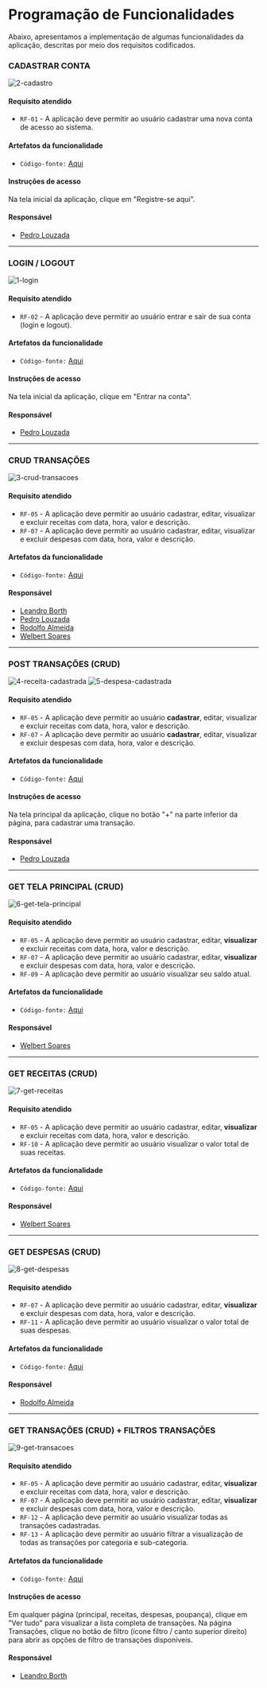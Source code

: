 # Programação de Funcionalidades

Abaixo, apresentamos a implementação de algumas funcionalidades da aplicação, descritas por meio dos requisitos codificados. 

### CADASTRAR CONTA

![2-cadastro](https://github.com/ICEI-PUC-Minas-PMV-ADS/pmv-ads-2023-2-e1-proj-web-t5-finanfy/assets/116202867/99b626ea-8ded-4e53-a17f-f88b30431198)

#### Requisito atendido
- `RF-01` - A aplicação deve permitir ao usuário cadastrar uma nova conta de acesso ao sistema.

#### Artefatos da funcionalidade
- `Código-fonte:` [Aqui](https://github.com/ICEI-PUC-Minas-PMV-ADS/pmv-ads-2023-2-e1-proj-web-t5-finanfy/tree/main/codigo-fonte/pages/Cadastro)

#### Instruções de acesso
Na tela inicial da aplicação, clique em "Registre-se aqui".

#### Responsável
- [Pedro Louzada](https://github.com/PedroLouzadas)

***

### LOGIN / LOGOUT

![1-login](https://github.com/ICEI-PUC-Minas-PMV-ADS/pmv-ads-2023-2-e1-proj-web-t5-finanfy/assets/116202867/f167335e-380d-4e6b-babe-467d537dba5e)

#### Requisito atendido
- `RF-02` - A aplicação deve permitir ao usuário entrar e sair de sua conta (login e logout).

#### Artefatos da funcionalidade
- `Código-fonte:` [Aqui](https://github.com/ICEI-PUC-Minas-PMV-ADS/pmv-ads-2023-2-e1-proj-web-t5-finanfy/tree/main/codigo-fonte/pages/Login)

#### Instruções de acesso
Na tela inicial da aplicação, clique em "Entrar na conta".

#### Responsável
- [Pedro Louzada](https://github.com/PedroLouzadas)

***

### CRUD TRANSAÇÕES

![3-crud-transacoes](https://github.com/ICEI-PUC-Minas-PMV-ADS/pmv-ads-2023-2-e1-proj-web-t5-finanfy/assets/116202867/0d955f29-59b4-4dd2-893a-a74642d4f40f)

#### Requisito atendido
- `RF-05` - A aplicação deve permitir ao usuário cadastrar, editar, visualizar e excluir receitas com data, hora, valor e descrição.
- `RF-07` - A aplicação deve permitir ao usuário cadastrar, editar, visualizar e excluir despesas com data, hora, valor e descrição.

#### Artefatos da funcionalidade
- `Código-fonte:` [Aqui](https://github.com/ICEI-PUC-Minas-PMV-ADS/pmv-ads-2023-2-e1-proj-web-t5-finanfy/tree/main/codigo-fonte/pages/crud-transacoes)

#### Responsável
- [Leandro Borth](https://github.com/leandroborth)
- [Pedro Louzada](https://github.com/PedroLouzadas)
- [Rodolfo Almeida](https://github.com/RodollfoAlmeida)
- [Welbert Soares](https://github.com/Welbert-Soares)

***

### POST TRANSAÇÕES (CRUD)

![4-receita-cadastrada](https://github.com/ICEI-PUC-Minas-PMV-ADS/pmv-ads-2023-2-e1-proj-web-t5-finanfy/assets/116202867/600ede8a-fe0f-47ad-ac93-7001764f334a)
![5-despesa-cadastrada](https://github.com/ICEI-PUC-Minas-PMV-ADS/pmv-ads-2023-2-e1-proj-web-t5-finanfy/assets/116202867/90126ecf-822d-4783-8e79-ecf7f2056e1d)

#### Requisito atendido
- `RF-05` - A aplicação deve permitir ao usuário **cadastrar**, editar, visualizar e excluir receitas com data, hora, valor e descrição.
- `RF-07` - A aplicação deve permitir ao usuário **cadastrar**, editar, visualizar e excluir despesas com data, hora, valor e descrição.

#### Artefatos da funcionalidade
- `Código-fonte:` [Aqui](https://github.com/ICEI-PUC-Minas-PMV-ADS/pmv-ads-2023-2-e1-proj-web-t5-finanfy/tree/main/codigo-fonte/pages/crud-transacoes)

#### Instruções de acesso
Na tela principal da aplicação, clique no botão "+" na parte inferior da página, para cadastrar uma transação.

#### Responsável
- [Pedro Louzada](https://github.com/PedroLouzadas)

***

### GET TELA PRINCIPAL (CRUD)

![6-get-tela-principal](https://github.com/ICEI-PUC-Minas-PMV-ADS/pmv-ads-2023-2-e1-proj-web-t5-finanfy/assets/116202867/7a36c069-7c13-430c-ade9-9f4c33e37e01)

#### Requisito atendido
- `RF-05` - A aplicação deve permitir ao usuário cadastrar, editar, **visualizar** e excluir receitas com data, hora, valor e descrição.
- `RF-07` - A aplicação deve permitir ao usuário cadastrar, editar, **visualizar** e excluir despesas com data, hora, valor e descrição.
- `RF-09` - A aplicação deve permitir ao usuário visualizar seu saldo atual.

#### Artefatos da funcionalidade
- `Código-fonte:` [Aqui](https://github.com/ICEI-PUC-Minas-PMV-ADS/pmv-ads-2023-2-e1-proj-web-t5-finanfy/tree/main/codigo-fonte/pages/tela-principal)

#### Responsável
- [Welbert Soares](https://github.com/Welbert-Soares)

***

### GET RECEITAS (CRUD)

![7-get-receitas](https://github.com/ICEI-PUC-Minas-PMV-ADS/pmv-ads-2023-2-e1-proj-web-t5-finanfy/assets/116202867/574c5f5b-0f21-4637-8f2e-0055919e883b)

#### Requisito atendido
- `RF-05` - A aplicação deve permitir ao usuário cadastrar, editar, **visualizar** e excluir receitas com data, hora, valor e descrição.
- `RF-10` - A aplicação deve permitir ao usuário visualizar o valor total de suas receitas.

#### Artefatos da funcionalidade
- `Código-fonte:` [Aqui](https://github.com/ICEI-PUC-Minas-PMV-ADS/pmv-ads-2023-2-e1-proj-web-t5-finanfy/tree/main/codigo-fonte/pages/Receitas)

#### Responsável
- [Welbert Soares](https://github.com/Welbert-Soares)

***

### GET DESPESAS (CRUD)

![8-get-despesas](https://github.com/ICEI-PUC-Minas-PMV-ADS/pmv-ads-2023-2-e1-proj-web-t5-finanfy/assets/116202867/2549fc73-31c0-4c34-acec-4e1249f378d9)

#### Requisito atendido
- `RF-07` - A aplicação deve permitir ao usuário cadastrar, editar, **visualizar** e excluir despesas com data, hora, valor e descrição.
- `RF-11` - A aplicação deve permitir ao usuário visualizar o valor total de suas despesas.

#### Artefatos da funcionalidade
- `Código-fonte:` [Aqui](https://github.com/ICEI-PUC-Minas-PMV-ADS/pmv-ads-2023-2-e1-proj-web-t5-finanfy/tree/main/codigo-fonte/pages/Despesas)

#### Responsável
- [Rodolfo Almeida](https://github.com/RodollfoAlmeida)

***

### GET TRANSAÇÕES (CRUD) + FILTROS TRANSAÇÕES

![9-get-transacoes](https://github.com/ICEI-PUC-Minas-PMV-ADS/pmv-ads-2023-2-e1-proj-web-t5-finanfy/assets/116202867/ca92ef60-c9a0-4c60-81ae-3a23db64428c)

#### Requisito atendido
- `RF-05` - A aplicação deve permitir ao usuário cadastrar, editar, **visualizar** e excluir receitas com data, hora, valor e descrição.
- `RF-07` - A aplicação deve permitir ao usuário cadastrar, editar, **visualizar** e excluir despesas com data, hora, valor e descrição.
- `RF-12` - A aplicação deve permitir ao usuário visualizar todas as transações cadastradas.
- `RF-13` - A aplicação deve permitir ao usuário filtrar a visualização de todas as transações por categoria e sub-categoria.

#### Artefatos da funcionalidade
- `Código-fonte:` [Aqui](https://github.com/ICEI-PUC-Minas-PMV-ADS/pmv-ads-2023-2-e1-proj-web-t5-finanfy/tree/main/codigo-fonte/pages/Transacoes)

#### Instruções de acesso
Em qualquer página (principal, receitas, despesas, poupança), clique em "Ver tudo" para visualizar a lista completa de transações.
Na página Transações, clique no botão de filtro (ícone filtro / canto superior direito) para abrir as opções de filtro de transações disponíveis.

#### Responsável
- [Leandro Borth](https://github.com/leandroborth)

